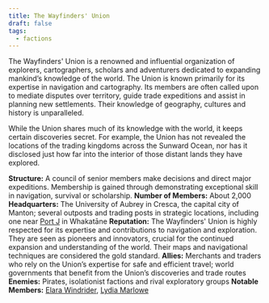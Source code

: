 ```yaml
---
title: The Wayfinders' Union
draft: false
tags:
  - factions
---
```

The Wayfinders' Union is a renowned and influential organization of explorers, cartographers, scholars and adventurers dedicated to expanding mankind’s knowledge of the world. The Union is known primarily for its expertise in navigation and cartography. Its members are often called upon to mediate disputes over territory, guide trade expeditions and assist in planning new settlements. Their knowledge of geography, cultures and history is unparalleled. 

While the Union shares much of its knowledge with the world, it keeps certain discoveries secret. For example, the Union has not revealed the locations of the trading kingdoms across the Sunward Ocean, nor has it disclosed just how far into the interior of those distant lands they have explored.

**Structure:** A council of senior members make decisions and direct major expeditions. Membership is gained through demonstrating exceptional skill in navigation, survival or scholarship.
**Number of Members:** About 2,000
**Headquarters:** The University of Aubrey in Cresca, the capital city of Manton; several outposts and trading posts in strategic locations, including one near [Port J](port-j.md) in Whakatāne
**Reputation:** The Wayfinders' Union is highly respected for its expertise and contributions to navigation and exploration. They are seen as pioneers and innovators, crucial for the continued expansion and understanding of the world. Their maps and navigational techniques are considered the gold standard.
**Allies:** Merchants and traders who rely on the Union’s expertise for safe and efficient travel; world governments that benefit from the Union’s discoveries and trade routes
**Enemies:** Pirates, isolationist factions and rival exploratory groups
**Notable Members:** [Elara Windrider](elara-windrider.md), [Lydia Marlowe](lydia-marlowe.md)